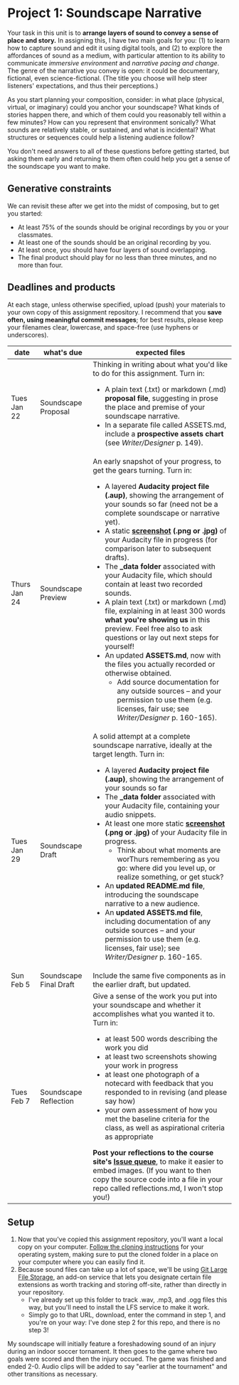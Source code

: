 # Project 1: Soundscape Narrative

Your task in this unit is to **arrange layers of sound to convey a sense of place and story.** In assigning this, I have two main goals for you: (1) to learn how to capture sound and edit it using digital tools, and (2) to explore the affordances of sound as a medium, with particular attention to its ability to communicate *immersive environment* and *narrative pacing and change*. The genre of the narrative you convey is open: it could be documentary, fictional, even science-fictional. (The title you choose will help steer listeners' expectations, and thus their perceptions.)

As you start planning your composition, consider: in what place (physical, virtual, or imaginary) could you anchor your soundscape? What kinds of stories happen there, and which of them could you reasonably tell within a few minutes? How can you represent that environment sonically? What sounds are relatively stable, or sustained, and what is incidental? What structures or sequences could help a listening audience follow?

You don't need answers to all of these questions before getting started, but asking them early and returning to them often could help you get a sense of the soundscape you want to make.

## Generative constraints
We can revisit these after we get into the midst of composing, but to get you started:

* At least 75% of the sounds should be original recordings by you or your classmates.
* At least one of the sounds should be an original recording by you.
* At least once, you should have four layers of sound overlapping.
* The final product should play for no less than three minutes, and no more than four.

<!--
Possible additional constraints
* Use only sound effects (no speech)
* Use at least one sound longer than 25 seconds and at least one sound shorter than 5 seconds
-->


## Deadlines and products
At each stage, unless otherwise specified, upload (push) your materials to your own copy of this assignment repository. I recommend that you **save often, using meaningful commit messages**; for best results, please keep your filenames clear, lowercase, and space-free (use hyphens or underscores).


| date | what's due | expected files |
|----|----|----|
| Tues Jan 22 | Soundscape Proposal | Thinking in writing about what you'd like to do for this assignment. Turn in: <ul><li>A plain text (.txt) or markdown (.md) **proposal file**, suggesting in prose the place and premise of your soundscape narrative.</li><li>In a separate file called ASSETS.md, include a **prospective assets chart** (see *Writer/Designer* p. 149).</li></ul> |
| Thurs Jan 24 | Soundscape Preview | An early snapshot of your progress, to get the gears turning. Turn in: <ul><li> A layered **Audacity project file (.aup)**, showing the arrangement of your sounds so far (need not be a complete soundscape or narrative yet).</li><li> A static **[screenshot](https://www.take-a-screenshot.org/) (.png or .jpg)** of your Audacity file in progress (for comparison later to subsequent drafts).</li><li>The **_data folder** associated with your Audacity file, which should contain at least two recorded sounds.</li><li> A plain text (.txt) or markdown (.md) file, explaining in at least 300 words **what you're showing us** in this preview. Feel free also to ask questions or lay out next steps for yourself!</li><li> An updated **ASSETS.md**, now with the files you actually recorded or otherwise obtained. <ul><li>Add source documentation for any outside sources – and your permission to use them (e.g. licenses, fair use; see *Writer/Designer* p. 160-165).</li></ul></li></ul> |
| Tues Jan 29 | Soundscape Draft | A solid attempt at a complete soundscape narrative, ideally at the target length. Turn in:<ul><li>A layered **Audacity project file (.aup)**, showing the arrangement of your sounds so far</li><li>The **_data folder** associated with your Audacity file, containing your audio snippets.</li><li>At least one more static **[screenshot](https://www.take-a-screenshot.org/) (.png or .jpg)** of your Audacity file in progress. <ul><li>Think about what moments are worThurs remembering as you go: where did you level up, or realize something, or get stuck?</li></ul></li><li>An **updated README.md file**, introducing the soundscape narrative to a new audience.</li><li>An **updated ASSETS.md file**, including documentation of any outside sources – and your permission to use them (e.g. licenses, fair use); see *Writer/Designer* p. 160-165.</li></ul>  |
| Sun Feb 5 | Soundscape Final Draft | Include the same five components as in the earlier draft, but updated. |
| Tues Feb 7 | Soundscape Reflection | Give a sense of the work you put into your soundscape and whether it accomplishes what you wanted it to. Turn in: <ul><li>at least 500 words describing the work you did</li><li>at least two screenshots showing your work in progress</li><li>at least one photograph of a notecard with feedback that you responded to in revising (and please say how)</li><li>your own assessment of how you met the baseline criteria for the class, as well as aspirational criteria as appropriate </li></ul> **Post your reflections to the course site's [Issue queue](https://github.com/pitt-cdm/miller2019spring/issues/2)**, to make it easier to embed images. (If you want to then copy the source code into a file in your repo called reflections.md, I won't stop you!) |


## Setup

1. Now that you've copied this assignment repository, you'll want a local copy on your computer. [Follow the cloning instructions](https://help.github.com/articles/cloning-a-repository/) for your operating system, making sure to put the cloned folder in a place on your computer where you can easily find it.
2. Because sound files can take up a lot of space, we'll be using [Git Large File Storage](https://git-lfs.github.com/), an add-on service that lets you designate certain file extensions as worth tracking and storing off-site, rather than directly in your repository.
   * I've already set up this folder to track .wav, .mp3, and .ogg files this way, but you'll need to install the LFS service to make it work.
   * Simply go to that URL, download, enter the command in step 1, and you're on your way: I've done step 2 for this repo, and there is no step 3!


My soundscape will initially feature a foreshadowing sound of an injury during an indoor soccer tornament. It then goes to the game where two goals were scored and then the injury occued. The game was finished and ended 2-0. Audio clips will be added to say "earlier at the tournament" and other transitions as necessary. 
